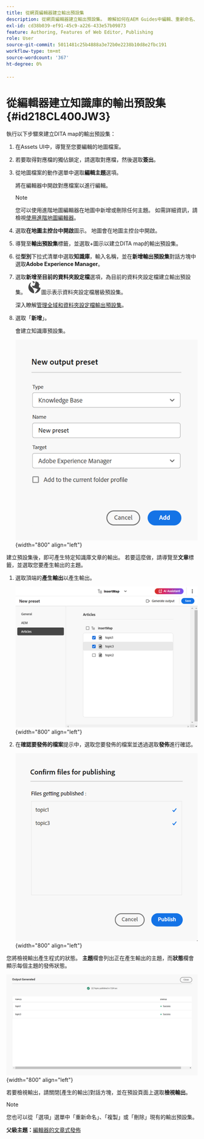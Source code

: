 ```yaml
---
title: 從網頁編輯器建立輸出預設集
description: 從網頁編輯器建立輸出預設集。 瞭解如何在AEM Guides中編輯、重新命名、複製和刪除輸出預設集。
exl-id: cd38b039-ef91-45c9-a226-433e57b09873
feature: Authoring, Features of Web Editor, Publishing
role: User
source-git-commit: 5011481c25b4888a3e72b0e2238b10d8e2fbc191
workflow-type: tm+mt
source-wordcount: '367'
ht-degree: 0%

---
```


# 從編輯器建立知識庫的輸出預設集 {#id218CL400JW3}

執行以下步驟來建立DITA map的輸出預設集：

1. 在Assets UI中，導覽至您要編輯的地圖檔案。

1. 若要取得對應檔的獨佔鎖定，請選取對應檔，然後選取&#x200B;**簽出**。

1. 從地圖檔案的動作選單中選取&#x200B;**編輯主題**&#x200B;選項。

   將在編輯器中開啟對應檔案以進行編輯。

   >[!NOTE]
   >
   > 您可以使用進階地圖編輯器在地圖中新增或刪除任何主題。 如需詳細資訊，請檢視[使用進階地圖編輯器](map-editor-advanced-map-editor.md#)。

1. 選取&#x200B;**在地圖主控台中開啟**&#x200B;圖示。 地圖會在地圖主控台中開啟。

1. 導覽至&#x200B;**輸出預設集**&#x200B;標籤，並選取+圖示以建立DITA map的輸出預設集。

1. 從&#x200B;**型別**&#x200B;下拉式清單中選取&#x200B;**知識庫**，輸入名稱，並在&#x200B;**新增輸出預設集**&#x200B;對話方塊中選取&#x200B;**Adobe Experience Manager**。
1. 選取&#x200B;**新增至目前的資料夾設定檔**&#x200B;選項，為目前的資料夾設定檔建立輸出預設集。 ![資料夾設定檔圖示](images/global-preset-icon.svg)圖示表示資料夾設定檔層級預設集。

   深入瞭解[管理全域和資料夾設定檔輸出預設集](./web-editor-manage-output-presets.md)。

1. 選取「**新增**」。

   會建立知識庫預設集。


   ![新](images/knowledge-base-preset-dialog-box.png){width="800" align="left"}

建立預設集後，即可產生特定知識庫文章的輸出。 若要這麼做，請導覽至&#x200B;**文章**&#x200B;標籤，並選取您要產生輸出的主題。
1. 選取頂端的&#x200B;**產生輸出**&#x200B;以產生輸出。

   ![](images/add-preset-articles-tab_cs.png){width="800" align="left"}

1. 在&#x200B;**確認要發佈的檔案**&#x200B;提示中，選取您要發佈的檔案並透過選取&#x200B;**發佈**&#x200B;進行確認。

   ![新](images/knowledge-base-confirm-files-for-publishing.png){width="800" align="left"}

您將檢視輸出產生程式的狀態。 **主題**&#x200B;欄會列出正在產生輸出的主題，而&#x200B;**狀態**&#x200B;欄會顯示每個主題的發佈狀態。


![](images/add-preset-output-generated_cs.png){width="800" align="left"}

若要檢視輸出，請關閉[產生的輸出]對話方塊，並在預設頁面上選取&#x200B;**檢視輸出**。


>[!NOTE]
>
> 您也可以從「選項」選單中「重新命名」、「複製」或「刪除」現有的輸出預設集。



**父級主題：**[&#x200B;編輯器的文章式發佈](web-editor-article-publishing.md)
